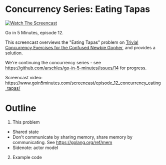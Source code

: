 # Concurrency Series: Eating Tapas

[![Watch The Screencast](https://www.goin5minutes.com/img/watch-screencast.svg)](https://www.goin5minutes.com/screencast/episode_12_concurrency_eating_tapas/)

Go in 5 Minutes, episode 12.

This screencast overviews the "Eating Tapas" problem on [Trivial Concurrency Exercises for the Confused Newbie Gopher](http://whipperstacker.com/2015/10/05/3-trivial-concurrency-exercises-for-the-confused-newbie-gopher/), and provides a solution.

We're continuing the concurrency series - see https://github.com/arschles/go-in-5-minutes/issues/14 for progress.

Screencast video:
https://www.goin5minutes.com/screencast/episode_12_concurrency_eating_tapas/

# Outline

1. This problem
  - Shared state
  - Don't communicate by sharing memory, share memory by communicating. See https://golang.org/ref/mem
  - Sidenote: actor model
2. Example code
